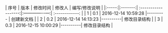 |   序号 |  版本   |       修改时间       |  修改人  |  编写/修改说明  |
|:-----:|:-------:| :------------------:|:————--—:| :------------: |
| 1     |  0.1    | 2016-12-14 10:59:28 |--------- | 创建新文档      |
| 2     | 0.2     | 2016-12-14 14:13:23 |----------| 修改目录结构    |
| 3     | 0.3     | 2016-12-15 10:00:29 |----------|    修改目录结构    |
